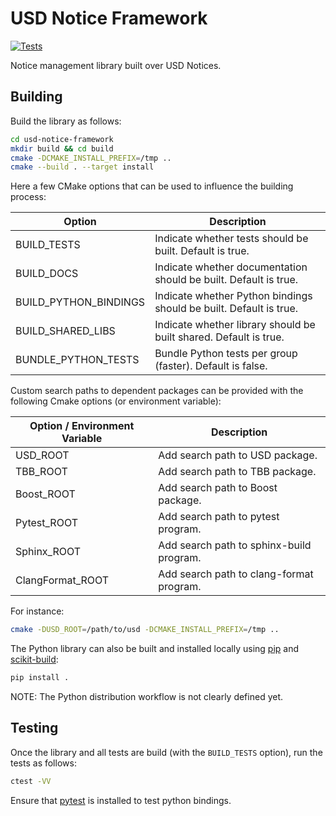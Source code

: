 # USD Notice Framework

[![Tests](https://github.com/wdas/usd-notice-framework/actions/workflows/test.yml/badge.svg?branch=main)](https://github.com/wdas/usd-notice-framework/actions/workflows/test.yml)

Notice management library built over USD Notices.

## Building

Build the library as follows:

```bash
cd usd-notice-framework
mkdir build && cd build
cmake -DCMAKE_INSTALL_PREFIX=/tmp ..
cmake --build . --target install
```

Here a few CMake options that can be used to influence the building process:

| Option                 | Description                                                         |
| ---------------------- | ------------------------------------------------------------------- |
| BUILD_TESTS            | Indicate whether tests should be built. Default is true.            |
| BUILD_DOCS             | Indicate whether documentation should be built. Default is true.    |
| BUILD_PYTHON_BINDINGS  | Indicate whether Python bindings should be built. Default is true.  |
| BUILD_SHARED_LIBS      | Indicate whether library should be built shared. Default is true.   |
| BUNDLE_PYTHON_TESTS    | Bundle Python tests per group (faster). Default is false.           |

Custom search paths to dependent packages can be provided with the following
Cmake options (or environment variable):

| Option / Environment Variable  | Description                              |
| ------------------------------ | ---------------------------------------- |
| USD_ROOT                       | Add search path to USD package.          |
| TBB_ROOT                       | Add search path to TBB package.          |
| Boost_ROOT                     | Add search path to Boost package.        |
| Pytest_ROOT                    | Add search path to pytest program.       |
| Sphinx_ROOT                    | Add search path to sphinx-build program. |
| ClangFormat_ROOT               | Add search path to clang-format program. |

For instance:

```bash
cmake -DUSD_ROOT=/path/to/usd -DCMAKE_INSTALL_PREFIX=/tmp ..
```

The Python library can also be built and installed locally using
[pip](https://pip.pypa.io/en/stable/) and
[scikit-build](https://scikit-build.readthedocs.io/en/stable/):

```bash
pip install .
```

NOTE: The Python distribution workflow is not clearly defined yet.

## Testing

Once the library and all tests are build (with the `BUILD_TESTS` option), run
the tests as follows:

```bash
ctest -VV
```

Ensure that [pytest](https://docs.pytest.org/en/stable/) is installed to test
python bindings.
